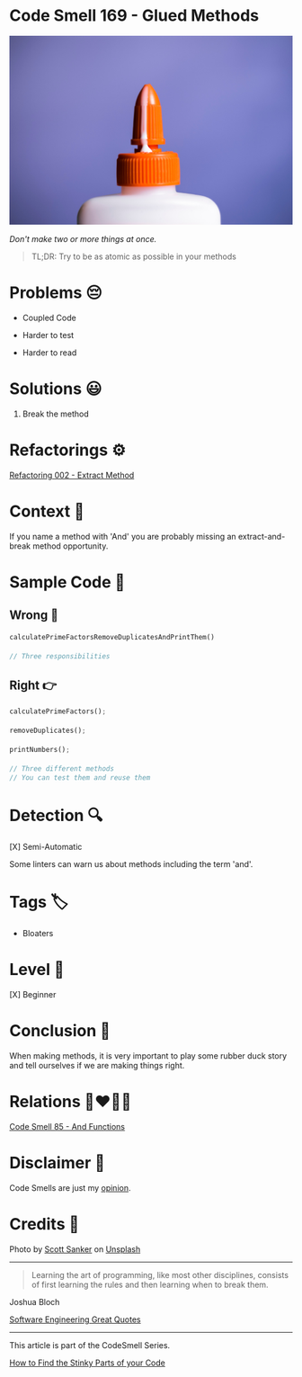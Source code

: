 # Code Smell 169 - Glued Methods
            
![Code Smell 169 - Glued Methods](Code%20Smell%20169%20-%20Glued%20Methods.jpg)

*Don't make two or more things at once.*

> TL;DR: Try to be as atomic as possible in your methods

# Problems 😔 

- Coupled Code

- Harder to test

- Harder to read

# Solutions 😃

1. Break the method

# Refactorings ⚙️

[Refactoring 002 - Extract Method](https://github.com/mcsee/Software-Design-Articles/tree/main/Articles/Refactorings/Refactoring%20002%20-%20Extract%20Method/readme.md)

# Context 💬

If you name a method with 'And' you are probably missing an extract-and-break method opportunity.

# Sample Code 📖

## Wrong 🚫

<!-- [Gist Url](https://gist.github.com/mcsee/a5f7f776b32957ad3d40d57b4ff99c7f) -->

```rust
calculatePrimeFactorsRemoveDuplicatesAndPrintThem()

// Three responsibilities
```

## Right 👉

<!-- [Gist Url](https://gist.github.com/mcsee/435d364b6ae0222952ace057ec099e94) -->

```rust
calculatePrimeFactors();

removeDuplicates();

printNumbers();

// Three different methods
// You can test them and reuse them
```

# Detection 🔍

[X] Semi-Automatic 

Some linters can warn us about methods including the term 'and'.

# Tags 🏷️

- Bloaters

# Level 🔋

[X] Beginner

# Conclusion 🏁

When making methods, it is very important to play some rubber duck story and tell ourselves if we are making things right.

# Relations 👩‍❤️‍💋‍👨

[Code Smell 85 - And Functions](https://github.com/mcsee/Software-Design-Articles/tree/main/Articles/Code%20Smells/Code%20Smell%2085%20-%20And%20Functions/readme.md)

# Disclaimer 📘

Code Smells are just my [opinion](https://github.com/mcsee/Software-Design-Articles/tree/main/Articles/Blogging/I%20Wrote%20More%20than%2090%20Articles%20on%202021%20Here%20is%20What%20I%20Learned/readme.md).

# Credits 🙏

Photo by [Scott Sanker](https://unsplash.com/@scottsanker) on [Unsplash](https://unsplash.com/s/photos/glue)  

* * *

> Learning the art of programming, like most other disciplines, consists of first learning the rules and then learning when to break them.

Joshua Bloch
 
[Software Engineering Great Quotes](https://github.com/mcsee/Software-Design-Articles/tree/main/Articles/Quotes/Software%20Engineering%20Great%20Quotes/readme.md)

* * *

This article is part of the CodeSmell Series.

[How to Find the Stinky Parts of your Code](https://github.com/mcsee/Software-Design-Articles/tree/main/Articles/Code%20Smells/How%20to%20Find%20the%20Stinky%20parts%20of%20your%20Code/readme.md)